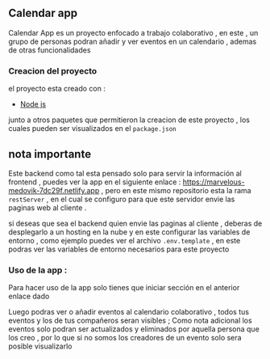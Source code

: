 ## Calendar app
Calendar App es un proyecto enfocado a trabajo colaborativo , en este , un grupo de personas podran añadir y ver eventos en un calendario , ademas de otras funcionalidades 


### Creacion del proyecto
el proyecto esta creado con :
- [Node js](https://nodejs.org/es)

junto a otros paquetes que permitieron la creacion de este proyecto , los cuales pueden ser visualizados en el `package.json`

## nota importante
Este backend como tal esta pensado solo para servir la información al frontend , puedes ver la app en el siguiente enlace : https://marvelous-medovik-7dc29f.netlify.app , pero en este mismo repositorio esta la rama `restServer` , en el cual se configuro para que este servidor envie las paginas web al cliente .

si deseas que sea el backend quien envie las paginas al cliente , deberas de desplegarlo a un hosting en la nube y en este configurar las variables de entorno , como ejemplo puedes ver  el archivo `.env.template` , en este podras ver las variables de entorno necesarios para este proyecto 


### Uso de la app :
Para hacer uso de la app solo tienes que iniciar sección en el anterior enlace dado

Luego podras ver o añadir eventos  al calendario colaborativo , todos tus eventos y los de tus compañeros seran visibles ; Como nota adicional los eventos solo podran ser actualizados y eliminados por aquella persona que los creo , por lo que si no somos los creadores de un evento solo sera posible visualizarlo
